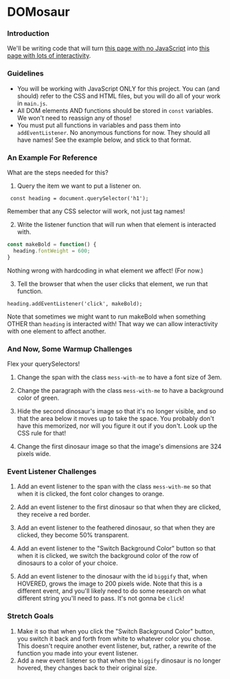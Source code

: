 # DOMosaur

### Introduction

We'll be writing code that will turn [this page with no JavaScript](https://domosaur.surge.sh) into [this page with lots of interactivity](https://domosaur-solution.surge.sh).


### Guidelines

* You will be working with JavaScript ONLY for this project. You can (and should) refer to the CSS and HTML files, but you will do all of your work in `main.js`.
* All DOM elements AND functions should be stored in `const` variables. We won't need to reassign any of those!
* You must put all functions in variables and pass them into `addEventListener`. No anonymous functions for now. They should all have names! See the example below, and stick to that format.


### An Example For Reference

What are the steps needed for this?

1. Query the item we want to put a listener on.

` const heading = document.querySelector('h1');`

Remember that any CSS selector will work, not just tag names!

2. Write the listener function that will run when that element is interacted with.

```javascript
const makeBold = function() {
  heading.fontWeight = 600;
}
```

Nothing wrong with hardcoding in what element we affect! (For now.)

3. Tell the browser that when the user clicks that element, we run that function.

`heading.addEventListener('click', makeBold);`

Note that sometimes we might want to run makeBold when something OTHER than `heading` is interacted with! That way we can allow interactivity with one element to affect another.


### And Now, Some Warmup Challenges

Flex your querySelectors!

1. Change the span with the class `mess-with-me` to have a font size of 3em.

2. Change the paragraph with the class `mess-with-me` to have a background color of green.

3. Hide the second dinosaur's image so that it's no longer visible, and so that the area below it moves up to take the space. You probably don't have this memorized, nor will you figure it out if you don't. Look up the CSS rule for that!
4. Change the first dinosaur image so that the image's dimensions are 324 pixels wide.


### Event Listener Challenges

1. Add an event listener to the span with the class `mess-with-me` so that when it is clicked, the font color changes to orange.

2. Add an event listener to the first dinosaur so that when they are clicked, they receive a red border.

3. Add an event listener to the feathered dinosaur, so that when they are clicked, they become 50% transparent.

4. Add an event listener to the "Switch Background Color" button so that when it is clicked, we switch the background color of the row of dinosaurs to a color of your choice.

5. Add an event listener to the dinosaur with the id `biggify` that, when HOVERED, grows the image to 200 pixels wide. Note that this is a different event, and you'll likely need to do some research on what different string you'll need to pass. It's not gonna be `click`!


### Stretch Goals

1. Make it so that when you click the "Switch Background Color" button, you switch it back and forth from white to whatever color you chose. This doesn't require another event listener, but, rather, a rewrite of the function you made into your event listener.
2. Add a new event listener so that when the `biggify` dinosaur is no longer hovered, they changes back to their original size.
